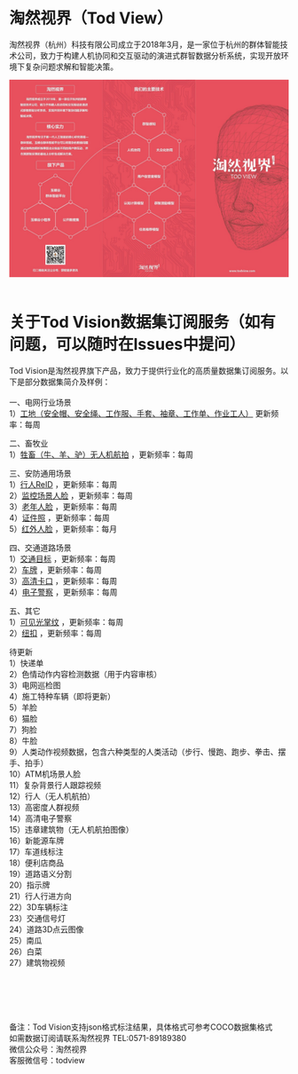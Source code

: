 # 淘然视界（Tod View）
淘然视界（杭州）科技有限公司成立于2018年3月，是一家位于杭州的群体智能技术公司，致力于构建人机协同和交互驱动的演进式群智数据分析系统，实现开放环境下复杂问题求解和智能决策。<br> 

<div class="msg_desc">
<img style="max-width:100%;overflow:hidden;" src="https://github.com/tubceanhlj/tod_vision/blob/master/imgs/1.jpg" alt="">
</div> <br>

# 关于Tod Vision数据集订阅服务（如有问题，可以随时在Issues中提问）
Tod Vision是淘然视界旗下产品，致力于提供行业化的高质量数据集订阅服务。以下是部分数据集简介及样例：<br><br>
一、电网行业场景<br>
1）<a a href="https://github.com/cmhu/Construction-site ">工地（安全帽、安全绳、工作服、手套、袖章、工作单、作业工人）</a>  更新频率：每周<br>

二、畜牧业<br>
1）<a href="https://github.com/tubceanhlj/tod-sheepdet">牲畜（牛、羊、驴）无人机航拍</a> ，更新频率：每周<br>


三、安防通用场景<br>
1）<a href="https://github.com/tubceanhlj/tod-ReID">行人ReID</a> ，更新频率：每周<br>
2）<a href="https://github.com/cmhu/Monitoring-scene-face-data">监控场景人脸</a> ，更新频率：每周<br>
3）<a href="https://github.com/cmhu/older-face">老年人脸</a> ，更新频率：每周<br> 
4）<a href="https://github.com/cmhu/ID-face">证件照</a> ，更新频率：每周<br>
5）<a href="https://github.com/tubceanhlj/tod-ifface">红外人脸</a> ，更新频率：每月<br>

四、交通道路场景<br>
1）<a href="https://github.com/cmhu/Traffic-target-detection">交通目标</a> ，更新频率：每周<br>
2）<a href="https://github.com/cmhu/License-plate">车牌</a> ，更新频率：每周<br>
3）<a href="https://github.com/cmhu/HD-bayonet-pictures">高清卡口</a> ，更新频率：每周<br> 
4）<a href="https://github.com/cmhu/Electronic-police">电子警察</a> ，更新频率：每周<br>  


五、其它<br>
1）<a href="https://github.com/tubceanhlj/tod-palm">可见光掌纹</a> ，更新频率：每周<br>
2）<a href="https://github.com/cmhu/Button-recognition">纽扣</a> ，更新频率：每周<br>

待更新<br>
1）快递单<br>
2）色情动作内容检测数据（用于内容审核）<br>
3）电网巡检图<br>
4）施工特种车辆（即将更新）<br>
5）羊脸<br>
6）猫脸<br>
7）狗脸<br>
8）牛脸<br>
9）人类动作视频数据，包含六种类型的人类活动（步行、慢跑、跑步、拳击、摆手、拍手）<br>
10）ATM机场景人脸<br>
11）复杂背景行人跟踪视频<br>
12）行人（无人机航拍）<br>
13）高密度人群视频<br>
14）高清电子警察<br>
15）违章建筑物（无人机航拍图像）<br>
16）新能源车牌<br>
17）车道线标注<br>
18）便利店商品<br>
19）道路语义分割<br>
20）指示牌<br>
21）行人行进方向<br>
22）3D车辆标注<br>
23）交通信号灯<br>
24）道路3D点云图像<br>
25）南瓜<br>
26）白菜<br>
27）建筑物视频<br>



<br><br><br><br>

备注：Tod Vision支持json格式标注结果，具体格式可参考COCO数据集格式<br> 
如需数据订阅请联系淘然视界 TEL:0571-89189380<br> 
微信公众号：淘然视界<br> 
客服微信号：todview<br> 
